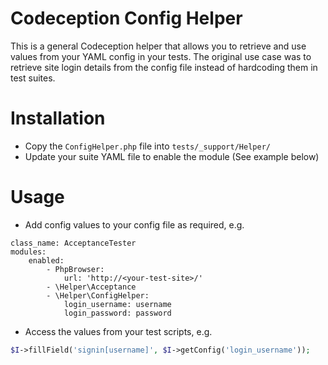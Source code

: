 Codeception Config Helper
=========================

This is a general Codeception helper that allows you to retrieve and use values from your YAML config in your tests. The original use case was to retrieve site login details from the config file instead of hardcoding them in test suites. 

# Installation
* Copy the `ConfigHelper.php` file into `tests/_support/Helper/`
* Update your suite YAML file to enable the module (See example below)

# Usage 
* Add config values to your config file as required, e.g.

```YML
class_name: AcceptanceTester
modules:
    enabled:
        - PhpBrowser:
            url: 'http://<your-test-site>/'
        - \Helper\Acceptance
        - \Helper\ConfigHelper:
            login_username: username
            login_password: password
```

* Access the values from your test scripts, e.g.

```php
$I->fillField('signin[username]', $I->getConfig('login_username'));
```
